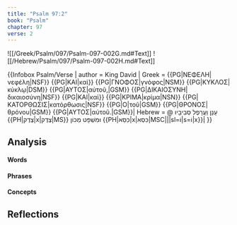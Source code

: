 ```yaml
---
title: "Psalm 97:2"
book: "Psalm"
chapter: 97
verse: 2
---
```

![[/Greek/Psalm/097/Psalm-097-002G.md#Text]]
![[/Hebrew/Psalm/097/Psalm-097-002H.md#Text]]

{{Infobox Psalm/Verse |
  author = King David |
  Greek = {{PG|ΝΕΦΕΛΗ|νεφέλη|NSF}} {{PG|ΚΑΙ|καὶ}} {{PG|ΓΝΟΦΟΣ|γνόφος|NSM}} {{PG|ΚΥΚΛΟΣ|κύκλῳ|DSM}} {{PG|ΑΥΤΟΣ|αὐτοῦ,|GSM}} {{PG|ΔΙΚΑΙΟΣΥΝΗ|δικαιοσύνη|NSF}} {{PG|ΚΑΙ|καὶ}} {{PG|ΚΡΙΜΑ|κρίμα|NSN}} {{PG|ΚΑΤΟΡΘΩΣΙΣ|κατόρθωσις|NSF}} {{PG|Ο|τοῦ|GSM}} {{PG|ΘΡΟΝΟΣ|θρόνου|GSM}} {{PG|ΑΥΤΟΣ|αὐτοῦ.|GSM}}|
  Hebrew = @
עָנָן
וַעֲרָפֶל
סְבִיבָיו
{{PH|צֶדֶק|x|צֶדֶק|MS}}
וּמִשְׁפָּט
מְכוֹן
{{PH|כִּסֵּא|x|כִּסְא|MSC|||sl=וֹ|s=וֹ|x}}׃|
}}

## Analysis

#### Words

#### Phrases

#### Concepts

## Reflections
